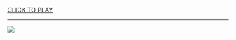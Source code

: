
<a href="https://premium76.site?title=escape_road_unblocked_games&ref=13M">CLICK TO PLAY</a></h3>
<hr>

<a href="https://premium76.site?title=escape_road_unblocked_games&ref=13M"><img src="https://clearcache.store/games.png"></a>


